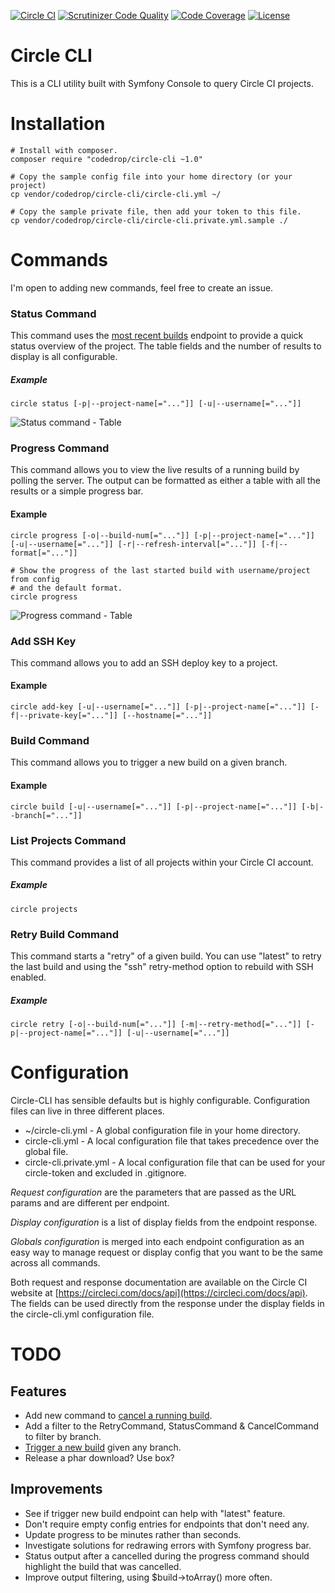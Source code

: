 [![Circle CI](https://circleci.com/gh/code-drop/Circle-CLI.svg?style=svg)](https://circleci.com/gh/code-drop/Circle-CLI)
[![Scrutinizer Code Quality](https://scrutinizer-ci.com/g/code-drop/Circle-CLI/badges/quality-score.png?b=master)](https://scrutinizer-ci.com/g/code-drop/Circle-CLI/?branch=master)
[![Code Coverage](https://scrutinizer-ci.com/g/code-drop/Circle-CLI/badges/coverage.png?b=master)](https://scrutinizer-ci.com/g/code-drop/Circle-CLI/?branch=master)
[![License](https://poser.pugx.org/codedrop/circle-cli/license.svg)](https://packagist.org/packages/codedrop/circle-cli)

# Circle CLI

This is a CLI utility built with Symfony Console to query Circle CI projects.

# Installation

    # Install with composer.
    composer require "codedrop/circle-cli ~1.0"

    # Copy the sample config file into your home directory (or your project)
    cp vendor/codedrop/circle-cli/circle-cli.yml ~/

    # Copy the sample private file, then add your token to this file.
    cp vendor/codedrop/circle-cli/circle-cli.private.yml.sample ./

# Commands

I'm open to adding new commands, feel free to create an issue.

### Status Command

This command uses the [most recent builds](https://circleci.com/docs/api#recent-builds-project) endpoint
to provide a quick status overview of the project. The table fields and the number of results to display
is all configurable.

##### Example

    circle status [-p|--project-name[="..."]] [-u|--username[="..."]]

![Status command - Table](https://raw.githubusercontent.com/code-drop/Circle-CLI/master/assets/status.jpg)

### Progress Command

This command allows you to view the live results of a running build by polling the server. The output
can be formatted as either a table with all the results or a simple progress bar.

#### Example

    circle progress [-o|--build-num[="..."]] [-p|--project-name[="..."]] [-u|--username[="..."]] [-r|--refresh-interval[="..."]] [-f|--format[="..."]]

    # Show the progress of the last started build with username/project from config
    # and the default format.
    circle progress

![Progress command - Table](https://raw.githubusercontent.com/code-drop/Circle-CLI/master/assets/progress-table.jpg)

### Add SSH Key

This command allows you to add an SSH deploy key to a project.

#### Example

    circle add-key [-u|--username[="..."]] [-p|--project-name[="..."]] [-f|--private-key[="..."]] [--hostname[="..."]]

### Build Command

This command allows you to trigger a new build on a given branch.

#### Example

    circle build [-u|--username[="..."]] [-p|--project-name[="..."]] [-b|--branch[="..."]]

### List Projects Command

This command provides a list of all projects within your Circle CI account.

##### Example

    circle projects

### Retry Build Command

This command starts a "retry" of a given build. You can use "latest" to retry
the last build and using the "ssh" retry-method option to rebuild with SSH enabled.

##### Example

    circle retry [-o|--build-num[="..."]] [-m|--retry-method[="..."]] [-p|--project-name[="..."]] [-u|--username[="..."]]

# Configuration

Circle-CLI has sensible defaults but is highly configurable. Configuration files can live
in three different places.

* ~/circle-cli.yml - A global configuration file in your home directory.
* circle-cli.yml - A local configuration file that takes precedence over the global file.
* circle-cli.private.yml  - A local configuration file that can be used for your circle-token and excluded in .gitignore.

*Request configuration* are the parameters that are passed as the URL params and are different per endpoint.

*Display configuration* is a list of display fields from the endpoint response.

*Globals configuration* is merged into each endpoint configuration as an easy way to manage request or display config
that you want to be the same across all commands.

Both request and response documentation are available on the Circle CI website at
[https://circleci.com/docs/api](https://circleci.com/docs/api). The fields can be used directly
from the response under the display fields in the circle-cli.yml configuration file.

# TODO

## Features

* Add new command to [cancel a running build](https://circleci.com/docs/api#cancel-build).
* Add a filter to the RetryCommand, StatusCommand & CancelCommand to filter by branch.
* [Trigger a new build](https://circleci.com/docs/api#new-build) given any branch.
* Release a phar download? Use box?

## Improvements

* See if trigger new build endpoint can help with "latest" feature.
* Don't require empty config entries for endpoints that don't need any.
* Update progress to be minutes rather than seconds.
* Investigate solutions for redrawing errors with Symfony progress bar.
* Status output after a cancelled during the progress command should highlight the build that was cancelled.
* Improve output filtering, using $build->toArray() more often.
